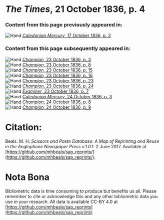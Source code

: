 # *The Times*, 21 October 1836, p. 4  
  
### Content from this page previously appeared in:  
![Hand](http://scissorsandpaste.net/wp-content/uploads/2017/06/smallhandpointer.png) [*Caledonian Mercury*, 17 October 1836, p. 3](https://mhbeals.github.io/sap_html/Caledonian-Mercury/Caledonian-Mercury-17-October-1836-p-3)  
  
### Content from this page subsequently appeared in:  
![Hand](http://scissorsandpaste.net/wp-content/uploads/2017/06/smallhandpointer.png) [*Champion*, 23 October 1836, p. 3](https://mhbeals.github.io/sap_html/Champion/Champion-23-October-1836-p-3)  
![Hand](http://scissorsandpaste.net/wp-content/uploads/2017/06/smallhandpointer.png) [*Champion*, 23 October 1836, p. 8](https://mhbeals.github.io/sap_html/Champion/Champion-23-October-1836-p-8)  
![Hand](http://scissorsandpaste.net/wp-content/uploads/2017/06/smallhandpointer.png) [*Champion*, 23 October 1836, p. 15](https://mhbeals.github.io/sap_html/Champion/Champion-23-October-1836-p-15)  
![Hand](http://scissorsandpaste.net/wp-content/uploads/2017/06/smallhandpointer.png) [*Champion*, 23 October 1836, p. 16](https://mhbeals.github.io/sap_html/Champion/Champion-23-October-1836-p-16)  
![Hand](http://scissorsandpaste.net/wp-content/uploads/2017/06/smallhandpointer.png) [*Champion*, 23 October 1836, p. 23](https://mhbeals.github.io/sap_html/Champion/Champion-23-October-1836-p-23)  
![Hand](http://scissorsandpaste.net/wp-content/uploads/2017/06/smallhandpointer.png) [*Champion*, 23 October 1836, p. 24](https://mhbeals.github.io/sap_html/Champion/Champion-23-October-1836-p-24)  
![Hand](http://scissorsandpaste.net/wp-content/uploads/2017/06/smallhandpointer.png) [*Examiner*, 23 October 1836, p. 7](https://mhbeals.github.io/sap_html/Examiner/Examiner-23-October-1836-p-7)  
![Hand](http://scissorsandpaste.net/wp-content/uploads/2017/06/smallhandpointer.png) [*Caledonian Mercury*, 24 October 1836, p. 3](https://mhbeals.github.io/sap_html/Caledonian-Mercury/Caledonian-Mercury-24-October-1836-p-3)  
![Hand](http://scissorsandpaste.net/wp-content/uploads/2017/06/smallhandpointer.png) [*Champion*, 24 October 1836, p. 8](https://mhbeals.github.io/sap_html/Champion/Champion-24-October-1836-p-8)  
![Hand](http://scissorsandpaste.net/wp-content/uploads/2017/06/smallhandpointer.png) [*Champion*, 24 October 1836, p. 9](https://mhbeals.github.io/sap_html/Champion/Champion-24-October-1836-p-9)  


# Citation: 

Beals. M. H. *Scissors and Paste Database: A Map of Reprinting and Reuse in the Anglophone Newspaper Press v.1.0.1.* 2 June 2017. Available at [https://github.com/mhbeals/sap_reprints/](https://github.com/mhbeals/sap_reprints/). 

# Nota Bona

Bibliometric data is time consuming to produce but benefits us all. Please remember to cite or acknowledge this and any other bibliometric data you use in your research. All data is available CC-BY 4.0 at [https://github.com/mhbeals/sap_reprints](https://github.com/mhbeals/sap_reprints)